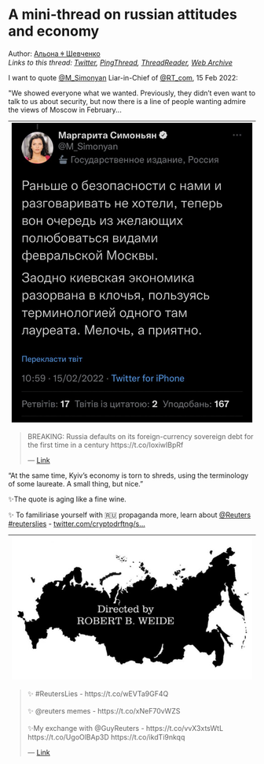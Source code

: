 # A mini-thread on russian attitudes and economy

Author: [Альона ꑭ Шевченко](https://twitter.com/cryptodrftng)  
*Links to this thread: [Twitter](https://twitter.com/cryptodrftng/status/1541378111236935682), [PingThread](https://pingthread.com/thread/1541378111236935682), [ThreadReader](https://threadreaderapp.com/thread/1541378111236935682.html), [Web Archive](https://web.archive.org/web/*/https://twitter.com/cryptodrftng/status/1541378111236935682)*

I want to quote [@M_Simonyan](https://twitter.com/M_Simonyan) Liar-in-Chief of [@RT_com](https://twitter.com/RT_com), 15 Feb 2022:

"We showed everyone what we wanted. Previously, they didn’t even want to talk to us about security, but now there is a line of people wanting admire the views of Moscow in February...

| [![](/media/1541378142853599232/3_1541378068262129670.jpg)](/media/1541378142853599232/3_1541378068262129670.jpg) |
| :-: |

<blockquote class="twitter-tweet">
    <p lang="en" dir="ltr">
    BREAKING: Russia defaults on its foreign-currency sovereign debt for the first time in a century https://t.co/IoxiwIBpRf<br />
    </p>
    &mdash; <a href="https://twitter.com/business/status/1541200657155342341">Link</a>
</blockquote>

“At the same time, Kyiv’s economy is torn to shreds, using the terminology of some laureate.  A small thing, but nice.” 

✨The quote is aging like a fine wine. 

✨ To familiriase yourself with 🇷🇺 propaganda more, learn about [@Reuters](https://twitter.com/Reuters) [#reuterslies](https://twitter.com/hashtag/reuterslies) - [twitter.com/cryptodrftng/s…](https://twitter.com/cryptodrftng/status/1535384484811575296?s=21&t=mmD27MAVfSO3kdO2LgMipg)

| [![](/media/1541378142853599232/3_1541378117733957632.jpg)](/media/1541378142853599232/3_1541378117733957632.jpg) |
| :-: |

<blockquote class="twitter-tweet">
    <p lang="en" dir="ltr">
    ✨ #ReutersLies - https://t.co/wEVTa9GF4Q<br />
    <br />
    ✨ @reuters memes - https://t.co/xNeF70vWZS<br />
    <br />
    ✨My exchange with @GuyReuters - https://t.co/vvX3xtsWtL https://t.co/UgoOlBAp3D https://t.co/ikdTi9nkqq<br />
    </p>
    &mdash; <a href="https://twitter.com/cryptodrftng/status/1535384484811575296">Link</a>
</blockquote>
